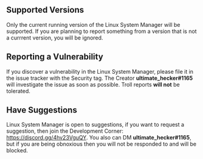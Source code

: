 ## Supported Versions

Only the current running version of the Linux System Manager will be supported. If
you are planning to report something from a version that is not a currrent version, you 
will be ignored.

## Reporting a Vulnerability

If you discover a vulnerability in the Linux System Manager, please file it in the issue tracker with the Security tag.
The Creator **ultimate_hecker#1165** will investigate the issue as soon as possible. Troll reports **will not** be tolerated.

## Have Suggestions

Linux System Manager is open to suggestions, if you want to request a suggestion, then join the Development Corner: https://discord.gg/4hv23VguQY.
You also can DM **ultimate_hecker#1165**, but if you are being obnoxious then you will not be responded to and will be blocked.
